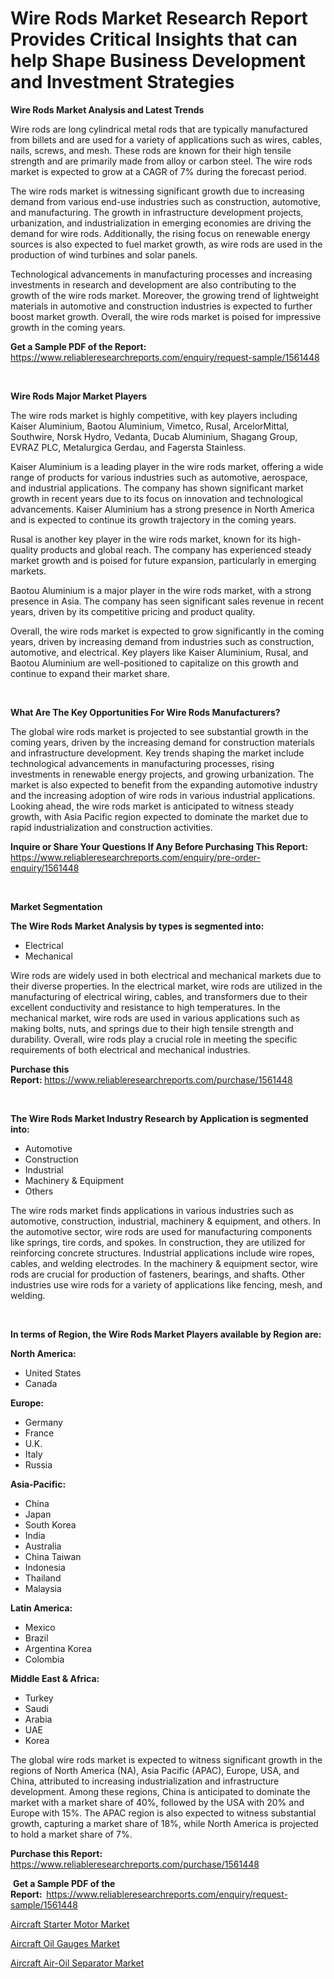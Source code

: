 <p><h1>Wire Rods Market Research Report Provides Critical Insights that can help Shape Business Development and Investment Strategies</h1></p><p><strong>Wire Rods Market Analysis and Latest Trends</strong></p>
<p><p>Wire rods are long cylindrical metal rods that are typically manufactured from billets and are used for a variety of applications such as wires, cables, nails, screws, and mesh. These rods are known for their high tensile strength and are primarily made from alloy or carbon steel. The wire rods market is expected to grow at a CAGR of 7% during the forecast period.</p><p>The wire rods market is witnessing significant growth due to increasing demand from various end-use industries such as construction, automotive, and manufacturing. The growth in infrastructure development projects, urbanization, and industrialization in emerging economies are driving the demand for wire rods. Additionally, the rising focus on renewable energy sources is also expected to fuel market growth, as wire rods are used in the production of wind turbines and solar panels.</p><p>Technological advancements in manufacturing processes and increasing investments in research and development are also contributing to the growth of the wire rods market. Moreover, the growing trend of lightweight materials in automotive and construction industries is expected to further boost market growth. Overall, the wire rods market is poised for impressive growth in the coming years.</p></p>
<p><strong>Get a Sample PDF of the Report:&nbsp;</strong> <a href="https://www.reliableresearchreports.com/enquiry/request-sample/1561448">https://www.reliableresearchreports.com/enquiry/request-sample/1561448</a></p>
<p>&nbsp;</p>
<p><strong>Wire Rods Major Market Players</strong></p>
<p><p>The wire rods market is highly competitive, with key players including Kaiser Aluminium, Baotou Aluminium, Vimetco, Rusal, ArcelorMittal, Southwire, Norsk Hydro, Vedanta, Ducab Aluminium, Shagang Group, EVRAZ PLC, Metalurgica Gerdau, and Fagersta Stainless.</p><p>Kaiser Aluminium is a leading player in the wire rods market, offering a wide range of products for various industries such as automotive, aerospace, and industrial applications. The company has shown significant market growth in recent years due to its focus on innovation and technological advancements. Kaiser Aluminium has a strong presence in North America and is expected to continue its growth trajectory in the coming years.</p><p>Rusal is another key player in the wire rods market, known for its high-quality products and global reach. The company has experienced steady market growth and is poised for future expansion, particularly in emerging markets.</p><p>Baotou Aluminium is a major player in the wire rods market, with a strong presence in Asia. The company has seen significant sales revenue in recent years, driven by its competitive pricing and product quality.</p><p>Overall, the wire rods market is expected to grow significantly in the coming years, driven by increasing demand from industries such as construction, automotive, and electrical. Key players like Kaiser Aluminium, Rusal, and Baotou Aluminium are well-positioned to capitalize on this growth and continue to expand their market share.</p></p>
<p>&nbsp;</p>
<p><strong>What Are The Key Opportunities For Wire Rods Manufacturers?</strong></p>
<p><p>The global wire rods market is projected to see substantial growth in the coming years, driven by the increasing demand for construction materials and infrastructure development. Key trends shaping the market include technological advancements in manufacturing processes, rising investments in renewable energy projects, and growing urbanization. The market is also expected to benefit from the expanding automotive industry and the increasing adoption of wire rods in various industrial applications. Looking ahead, the wire rods market is anticipated to witness steady growth, with Asia Pacific region expected to dominate the market due to rapid industrialization and construction activities.</p></p>
<p><strong>Inquire or Share Your Questions If Any Before Purchasing This Report:</strong> <a href="https://www.reliableresearchreports.com/enquiry/pre-order-enquiry/1561448">https://www.reliableresearchreports.com/enquiry/pre-order-enquiry/1561448</a></p>
<p>&nbsp;</p>
<p><strong>Market Segmentation</strong></p>
<p><strong>The Wire Rods Market Analysis by types is segmented into:</strong></p>
<p><ul><li>Electrical</li><li>Mechanical</li></ul></p>
<p><p>Wire rods are widely used in both electrical and mechanical markets due to their diverse properties. In the electrical market, wire rods are utilized in the manufacturing of electrical wiring, cables, and transformers due to their excellent conductivity and resistance to high temperatures. In the mechanical market, wire rods are used in various applications such as making bolts, nuts, and springs due to their high tensile strength and durability. Overall, wire rods play a crucial role in meeting the specific requirements of both electrical and mechanical industries.</p></p>
<p><strong>Purchase this Report:&nbsp;</strong><a href="https://www.reliableresearchreports.com/purchase/1561448">https://www.reliableresearchreports.com/purchase/1561448</a></p>
<p>&nbsp;</p>
<p><strong>The Wire Rods Market Industry Research by Application is segmented into:</strong></p>
<p><ul><li>Automotive</li><li>Construction</li><li>Industrial</li><li>Machinery & Equipment</li><li>Others</li></ul></p>
<p><p>The wire rods market finds applications in various industries such as automotive, construction, industrial, machinery & equipment, and others. In the automotive sector, wire rods are used for manufacturing components like springs, tire cords, and spokes. In construction, they are utilized for reinforcing concrete structures. Industrial applications include wire ropes, cables, and welding electrodes. In the machinery & equipment sector, wire rods are crucial for production of fasteners, bearings, and shafts. Other industries use wire rods for a variety of applications like fencing, mesh, and welding.</p></p>
<p>&nbsp;</p>
<p><strong>In terms of Region, the Wire Rods Market Players available by Region are:</strong></p>
<p>
    <p> <strong> North America: </strong>
        <ul>
            <li>United States</li>
            <li>Canada</li>
        </ul>
        </p> 
    <p> <strong> Europe: </strong>
        <ul>
            <li>Germany</li>
            <li>France</li>
            <li>U.K.</li>
            <li>Italy</li>
            <li>Russia</li>
        </ul>
        </p> 
    <p> <strong> Asia-Pacific: </strong>
        <ul>
            <li>China</li>
            <li>Japan</li>
            <li>South Korea</li>
            <li>India</li>
            <li>Australia</li>
            <li>China Taiwan</li>
            <li>Indonesia</li>
            <li>Thailand</li>
            <li>Malaysia</li>
        </ul>
        </p> 
    <p> <strong> Latin America: </strong>
        <ul>
            <li>Mexico</li>
            <li>Brazil</li>
            <li>Argentina Korea</li>
            <li>Colombia</li>
        </ul>
        </p> 
    <p> <strong> Middle East & Africa: </strong>
        <ul>
            <li>Turkey</li>
            <li>Saudi</li>
            <li>Arabia</li>
            <li>UAE</li>
            <li>Korea</li>
        </ul>
    </p>
    </p>
<p><p>The global wire rods market is expected to witness significant growth in the regions of North America (NA), Asia Pacific (APAC), Europe, USA, and China, attributed to increasing industrialization and infrastructure development. Among these regions, China is anticipated to dominate the market with a market share of 40%, followed by the USA with 20% and Europe with 15%. The APAC region is also expected to witness substantial growth, capturing a market share of 18%, while North America is projected to hold a market share of 7%.</p></p>
<p><strong>Purchase this Report: </strong><a href="https://www.reliableresearchreports.com/purchase/1561448">https://www.reliableresearchreports.com/purchase/1561448</a></p>
<p>&nbsp;<strong>Get a Sample PDF of the Report:&nbsp;&nbsp;</strong><a href="https://www.reliableresearchreports.com/enquiry/request-sample/1561448">https://www.reliableresearchreports.com/enquiry/request-sample/1561448</a></p>
<p><strong></strong></p>
<p><p><a href="https://view.publitas.com/reportprime-1/aircraft-starter-motor-market-size-share-trends-analysis-report-by-application-regional-outlook-competitive-strategies-and-segment-forecasts-2023-2030/">Aircraft Starter Motor Market</a></p><p><a href="https://view.publitas.com/reportprime-1/aircraft-oil-gauges-market-insights-market-players-and-forecast-till-2030/">Aircraft Oil Gauges Market</a></p><p><a href="https://view.publitas.com/reportprime-1/aircraft-air-oil-separator-market-provides-a-comprehensive-analysis-including-a-macro-overview-of-the-market-as-well-as-micro-details-such-as-market-size-and-competitive-landscape/">Aircraft Air-Oil Separator Market</a></p></p>